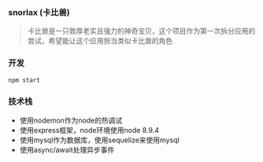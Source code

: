 ### snorlax (卡比兽)

> 卡比兽是一只敦厚老实且强力的神奇宝贝，这个项目作为第一次拆分应用的尝试，希望能让这个应用担当类似卡比兽的角色

### 开发

```bash
npm start
```

### 技术栈

- 使用nodemon作为node的热调试
- 使用express框架，node环境使用node 8.9.4
- 使用mysql作为数据库，使用sequelize来使用mysql
- 使用async/await处理异步事件
